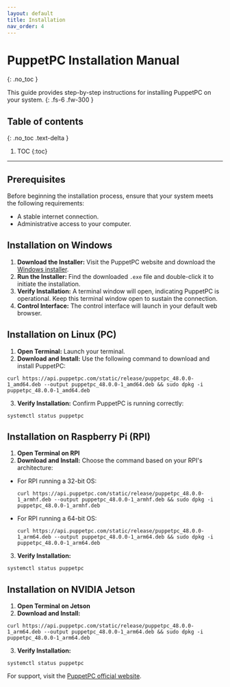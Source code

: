 ```yaml
---
layout: default
title: Installation
nav_order: 4
---
```


# PuppetPC Installation Manual
{: .no_toc }

This guide provides step-by-step instructions for installing PuppetPC on your system.
{: .fs-6 .fw-300 }

## Table of contents
{: .no_toc .text-delta }

1. TOC
{:toc}

---

## Prerequisites
Before beginning the installation process, ensure that your system meets the following requirements:
- A stable internet connection.
- Administrative access to your computer.

## Installation on Windows
1. **Download the Installer:** Visit the PuppetPC website and download the [Windows installer](https://api.puppetpc.com/static/release/puppetpc-windows-amd64.exe).
2. **Run the Installer:** Find the downloaded `.exe` file and double-click it to initiate the installation.
3. **Verify Installation:** A terminal window will open, indicating PuppetPC is operational. Keep this terminal window open to sustain the connection.
4. **Control Interface:** The control interface will launch in your default web browser.

## Installation on Linux (PC)
1. **Open Terminal:** Launch your terminal.
2. **Download and Install:** Use the following command to download and install PuppetPC:
```
curl https://api.puppetpc.com/static/release/puppetpc_48.0.0-1_amd64.deb --output puppetpc_48.0.0-1_amd64.deb && sudo dpkg -i puppetpc_48.0.0-1_amd64.deb
```
3. **Verify Installation:** Confirm PuppetPC is running correctly:
```
systemctl status puppetpc
```

## Installation on Raspberry Pi (RPI)
1. **Open Terminal on RPI** 
2. **Download and Install:** Choose the command based on your RPI's architecture:
- For RPI running a 32-bit OS:
  ```
  curl https://api.puppetpc.com/static/release/puppetpc_48.0.0-1_armhf.deb --output puppetpc_48.0.0-1_armhf.deb && sudo dpkg -i puppetpc_48.0.0-1_armhf.deb
  ```
- For RPI running a 64-bit OS:
  ```
  curl https://api.puppetpc.com/static/release/puppetpc_48.0.0-1_arm64.deb --output puppetpc_48.0.0-1_arm64.deb && sudo dpkg -i puppetpc_48.0.0-1_arm64.deb
  ```
3. **Verify Installation:**
```
systemctl status puppetpc
```

## Installation on NVIDIA Jetson
1. **Open Terminal on Jetson** 
2. **Download and Install:** 
```
curl https://api.puppetpc.com/static/release/puppetpc_48.0.0-1_arm64.deb --output puppetpc_48.0.0-1_arm64.deb && sudo dpkg -i puppetpc_48.0.0-1_arm64.deb
```
3. **Verify Installation:** 
```
systemctl status puppetpc
```

For support, visit the [PuppetPC official website](https://www.puppetpc.com).
